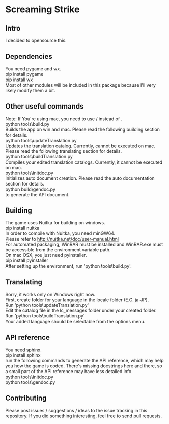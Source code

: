 # Screaming Strike  
## Intro
I decided to opensource this.  

## Dependencies  
You need pygame and wx.  
pip install pygame  
pip install wx  
Most of other modules will be included in this package because I'll very likely modify them a bit.  

## Other useful commands  
Note: If You're using mac, you need to use / instead of \.  
python tools\build.py  
Builds the app on win and mac.  Please read the following building section for details.  
python tools\updateTranslation.py  
Updates the translation catalog. Currently, cannot be executed on mac. Please read the following translating section for details.  
python tools\buildTranslation.py  
Compiles your edited translation catalogs. Currently, it cannot be executed on mac.  
python tools\initdoc.py  
Initializes auto document creation. Please read the auto documentation section for details.  
python build\gendoc.py  
to generate the API document.  

## Building
The game uses Nuitka for building on windows.  
pip install nuitka  
In order to compile with Nuitka, you need minGW64.  
Please refer to http://nuitka.net/doc/user-manual.html  
For automated packaging, WinRAR must be installed and WinRAR.exe must be accessible from the environment variable path.  
On mac OSX, you just need pyinstaller.  
pip install pyinstaller  
After setting up the environment, run 'python tools\build.py'.  

## Translating
Sorry, it works only on Windows right now.  
First, create folder for your language in the locale folder (E.G. ja-JP).  
Run 'python tools\updateTranslation.py'  
Edit the catalog file in the lc_messages folder under your created folder.  
Run 'python tools\buildTranslation.py'  
Your added language should be selectable from the options menu.  

## API reference
You need sphinx.  
pip install sphinx  
run the following commands to generate the API reference, which may help you how the game is coded. There's missing docstrings here and there, so a small part of the API reference may have less detailed info.  
python tools\initdoc.py  
python tools\gendoc.py  

## Contributing
Please post issues / suggestions / ideas to the issue tracking in this repository. If you did something interesting, feel free to send pull requests.  